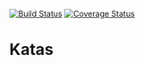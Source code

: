 [![Build Status](https://travis-ci.org/mustaine/katas.svg?branch=master)](https://travis-ci.org/mustaine/katas)
[![Coverage Status](https://img.shields.io/coveralls/mustaine/katas.svg)](https://coveralls.io/r/mustaine/katas)
# Katas
